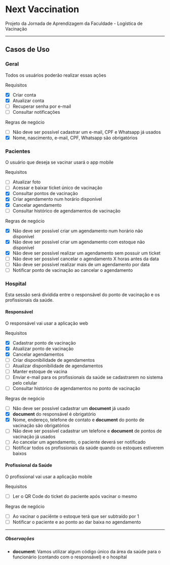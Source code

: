 # Next Vaccination

Projeto da Jornada de Aprendizagem da Faculdade - Logística de Vacinação

***

## Casos de Uso

### Geral

Todos os usuários poderão realizar essas ações

Requisitos

- [x] Criar conta
- [x] Atualizar conta
- [ ] Recuperar senha por e-mail
- [ ] Consultar notificações

Regras de negócio

- [ ] Não deve ser possível cadastrar um e-mail, CPF e Whatsapp já usados
- [x] Nome, nascimento, e-mail, CPF, Whatsapp são obrigatórios

### Pacientes

O usuário que deseja se vacinar usará o app mobile

Requisitos

- [ ] Atualizar foto
- [ ] Acessar e baixar ticket único de vacinação
- [x] Consultar pontos de vacinação
- [x] Criar agendamento num horário disponível
- [x] Cancelar agendamento
- [ ] Consultar histórico de agendamentos de vacinação

Regras de negócio

- [x] Não deve ser possível criar um agendamento num horário não disponível
- [x] Não deve ser possível criar um agendamento com estoque não disponível
- [x] Não deve ser possível realizar um agendamento sem possuir um ticket
- [ ] Não deve ser possível cancelar o agendamento X horas antes da data
- [ ] Não deve ser possível realizar mais de um agendamento por data
- [ ] Notificar ponto de vacinação ao cancelar o agendamento

### Hospital

Esta sessão será dividida entre o responsável do ponto de vacinação e os profissionais da saúde.

#### Responsável

O responsável vai usar a aplicação web

Requisitos

- [x] Cadastrar ponto de vacinação
- [x] Atualizar ponto de vacinação
- [x] Cancelar agendamentos
- [ ] Criar disponibilidade de agendamentos
- [ ] Atualizar disponibilidade de agendamentos
- [ ] Manter estoque de vacina
- [ ] Enviar e-mail para os profissionais da saúde se cadastrarem no sistema pelo celular
- [ ] Consultar histórico de agendamentos no ponto de vacinação

Regras de negócio

- [ ] Não deve ser possível cadastrar um __document__ já usado
- [x] __document__ do responsável é obrigatório
- [x] Nome, endereço, telefone de contato e __document__ do ponto de vacinação são obrigatórios 
- [ ] Não deve ser possível cadastrar um telefone e __document__ de pontos de vacinação já usados
- [ ] Ao cancelar um agendamento, o paciente deverá ser notificado
- [ ] Notificar todos os profissionais da saúde quando os estoques estiverem baixos

#### Profissional da Saúde

O profissional vai usar a aplicação mobile

Requisitos

- [ ] Ler o QR Code do ticket do paciente após vacinar o mesmo

Regras de negócio

- [ ] Ao vacinar o paciênte o estoque terá que ser subtraído por 1
- [ ] Notificar o paciente e ao ponto ao dar baixa no agendamento

***

##### Observações

- __document__: Vamos utilizar algum código único da área da saúde para o funcionário (contando com o responsável) e o hospital
